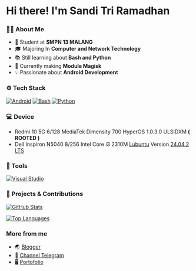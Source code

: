# Hi there! I'm Sandi Tri Ramadhan 

### 👨‍💻 About Me
- 🏫 Student at **SMPN 13 MALANG**
- 🎓 Majoring In **Computer and Network Technology**
- 📚 Still learning about **Bash and Python**
- 🔧 Currently making **Module Magisk**
- 💡 Passionate about **Android Development**

### ⚙️ Tech Stack
[![Android](https://img.shields.io/badge/Android-3DDC84?style=for-the-badge&logo=android&logoColor=white)](https://developer.android.com)
[![Bash](https://img.shields.io/badge/Bash-4EAA25?style=for-the-badge&logo=gnubash&logoColor=fff)](https://www.gnu.org/software/bash)
[![Python](https://img.shields.io/badge/Python-3776AB?style=for-the-badge&logo=python&logoColor=fff)](https://www.python.org)

### 💻 Device
- Redmi 10 5G 6/128 MediaTek Dimensity 700 HyperOS 1.0.3.0 ULSIDXM **( ROOTED )**
- Dell Inspiron N5040 8/256 Intel Core i3 2310M [Lubuntu](https://lubuntu.me/) Version [24.04.2 LTS](https://cdimage.ubuntu.com/lubuntu/releases/noble/release/)

### 🔧 Tools
[![Visual Studio](https://custom-icon-badges.demolab.com/badge/Visual%20Studio-5C2D91.svg?style=for-the-badge&logo=visual-studio&logoColor=white)](https://visualstudio.microsoft.com)

### 🚀 Projects & Contributions
[![GitHub Stats](https://github-readme-stats.vercel.app/api?username=sanndyrmdhn&show_icons=true&theme=dracula&hide_border=true)](https://github.com/sanndyrmdhn)

[![Top Languages](https://github-readme-stats.vercel.app/api/top-langs/?username=sanndyrmdhn&layout=compact&theme=dracula&hide_border=true)](https://github.com/sanndyrmdhn)

### More from me
- 🌏 [Blogger](https://tentangsoftwareandroid.blogspot.com)
- 💾 [Channel Telegram](https://t.me/sannopensource)
- 🖥️ [Portofolio](https://sanndyrmdhn.netlify.app/)
